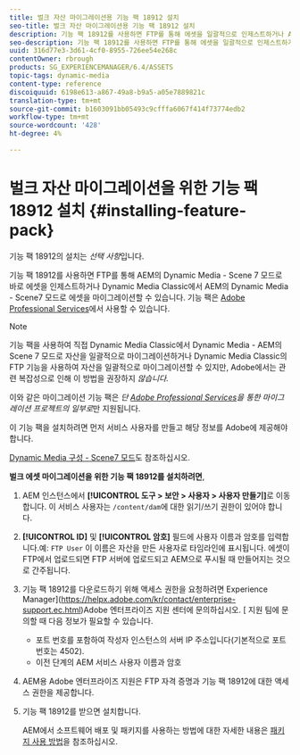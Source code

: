 ```yaml
---
title: 벌크 자산 마이그레이션용 기능 팩 18912 설치
seo-title: 벌크 자산 마이그레이션용 기능 팩 18912 설치
description: 기능 팩 18912를 사용하면 FTP를 통해 에셋을 일괄적으로 인제스트하거나 AEM의 Dynamic Media Classic에서 Dynamic Media으로 에셋을 마이그레이션할 수 있습니다. 이 선택적 기능 팩은 Adobe 지원을 통해 제공됩니다.
seo-description: 기능 팩 18912를 사용하면 FTP를 통해 에셋을 일괄적으로 인제스트하거나 AEM의 Dynamic Media Classic에서 Dynamic Media으로 에셋을 마이그레이션할 수 있습니다. 이 선택적 기능 팩은 Adobe 지원을 통해 제공됩니다.
uuid: 316d77e3-3d61-4cf0-8955-726ee54e268c
contentOwner: rbrough
products: SG_EXPERIENCEMANAGER/6.4/ASSETS
topic-tags: dynamic-media
content-type: reference
discoiquuid: 6198e613-a867-49a8-b9a5-a05e7889821c
translation-type: tm+mt
source-git-commit: b1603091bb05493c9cfffa6067f414f73774edb2
workflow-type: tm+mt
source-wordcount: '428'
ht-degree: 4%

---
```



# 벌크 자산 마이그레이션을 위한 기능 팩 18912 설치 {#installing-feature-pack}

기능 팩 18912의 설치는 _선택 사항_&#x200B;입니다.

기능 팩 18912를 사용하면 FTP를 통해 AEM의 Dynamic Media - Scene 7 모드로 바로 에셋을 인제스트하거나 Dynamic Media Classic에서 AEM의 Dynamic Media - Scene7 모드로 에셋을 마이그레이션할 수 있습니다. 기능 팩은 [Adobe Professional Services](https://www.adobe.com/experience-cloud/consulting-services.html)에서 사용할 수 있습니다.

>[!NOTE]
>
>기능 팩을 사용하여 직접 Dynamic Media Classic에서 Dynamic Media - AEM의 Scene 7 모드로 자산을 일괄적으로 마이그레이션하거나 Dynamic Media Classic의 FTP 기능을 사용하여 자산을 일괄적으로 마이그레이션할 수 있지만, Adobe에서는 관련 복잡성으로 인해 이 방법을 권장하지 *않습니다.*
>
>이와 같은 마이그레이션 기능 팩은 *단 [Adobe Professional Services](https://www.adobe.com/experience-cloud/consulting-services.html)을 통한 마이그레이션 프로젝트의 일부로*&#x200B;만 지원됩니다.

이 기능 팩을 설치하려면 먼저 서비스 사용자를 만들고 해당 정보를 Adobe에 제공해야 합니다.

[Dynamic Media 구성 - Scene7 모드](https://helpx.adobe.com/experience-manager/6-4/assets/using/config-dms7.html)도 참조하십시오.

**벌크 에셋 마이그레이션을 위한 기능 팩 18912를 설치하려면**,

1. AEM 인스턴스에서 **[!UICONTROL 도구 > 보안 > 사용자 > 사용자 만들기]**&#x200B;로 이동합니다. 이 서비스 사용자는 `/content/dam`에 대한 읽기/쓰기 권한이 있어야 합니다.
1. **[!UICONTROL ID]** 및 **[!UICONTROL 암호]** 필드에 사용자 이름과 암호를 입력합니다.예: `FTP User` 이 이름은 자산을 만든 사용자로 타임라인에 표시됩니다. 에셋이 FTP에서 업로드되면 FTP 서버에 업로드되고 AEM으로 푸시될 때 만들어지는 것으로 간주됩니다.
1. 기능 팩 18912를 다운로드하기 위해 액세스 권한을 요청하려면 Experience Manager](https://helpx.adobe.com/kr/contact/enterprise-support.ec.html)Adobe 엔터프라이즈 지원 센터에 문의하십시오. [ 지원 팀에 문의할 때 다음 정보가 필요할 수 있습니다.

   * 포트 번호를 포함하여 작성자 인스턴스의 서버 IP 주소입니다(기본적으로 포트 번호는 4502).
   * 이전 단계의 AEM 서비스 사용자 이름과 암호

1. AEM용 Adobe 엔터프라이즈 지원은 FTP 자격 증명과 기능 팩 18912에 대한 액세스 권한을 제공합니다.

1. 기능 팩 18912를 받으면 설치합니다.

   AEM에서 소프트웨어 배포 및 패키지를 사용하는 방법에 대한 자세한 내용은 [패키지 사용 방법](/help/sites-administering/package-manager.md)을 참조하십시오.
